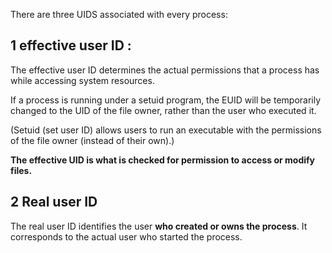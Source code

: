 There are three UIDS associated with every process:

## 1 effective user ID :

The effective user ID determines the actual permissions that a process has while accessing system resources.

If a process is running under a setuid program, the EUID will be temporarily changed to the UID of the file owner, rather than the user who executed it.

(Setuid (set user ID) allows users to run an executable with the permissions of the file owner (instead of their own).)

**The effective UID is what is checked for permission to access or modify files.**

## 2 Real user ID

The real user ID identifies the user **who created or owns the process**. It corresponds to the actual user who started the process.
